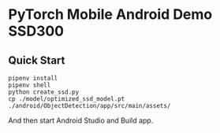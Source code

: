 # PyTorch Mobile Android Demo SSD300

## Quick Start

```
pipenv install
pipenv shell
python create_ssd.py
cp ./model/optimized_ssd_model.pt ./android/ObjectDetection/app/src/main/assets/
```

And then start Android Studio and Build app.

